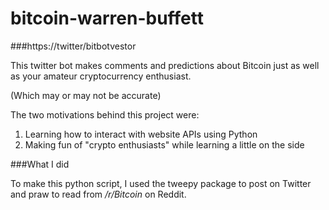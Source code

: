 # bitcoin-warren-buffett

###https://twitter/bitbotvestor

This twitter bot makes comments and predictions about Bitcoin just as well as your amateur cryptocurrency enthusiast.

(Which may or may not be accurate)

The two motivations behind this project were:

1. Learning how to interact with website APIs using Python
2. Making fun of "crypto enthusiasts" while learning a little on the side

###What I did

To make this python script, I used the tweepy package to post on Twitter and praw to read from */r/Bitcoin* on Reddit.
